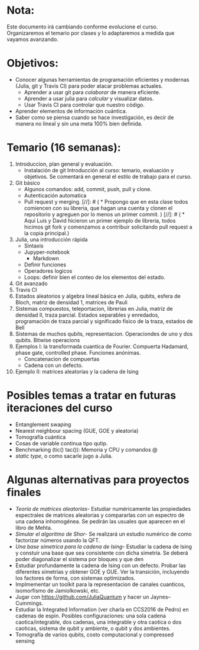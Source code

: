 Nota:
=====
Este documento irá cambiando conforme evolucione el curso. Organizaremos el temario
por clases y lo adaptaremos a medida que vayamos avanzando.

Objetivos: 
==========
* Conocer algunas herramientas de programación eficientes y modernas (Julia,
  git y Travis CI) para poder atacar problemas actuales. 
  * Aprender a usar git para _colaborar_ de manera eficiente.
  * Aprender a usar julia para _calcular_ y visualizar datos.
  * Usar Travis CI para controlar que nuestro código.
* Aprender elementos de información cuántica.
* Saber como se piensa cuando se hace investigación, es decir de manera no
  lineal y sin una meta 100% bien definida.


Temario (16 semanas):
=====================
1. Introduccion, plan general y evaluación.
   * Instalación de git 
   Introducción al curso: temario, evaluación y objetivos.
   Se comentará en general el estilo de trabajo para el curso.
2. Git básico
   * Algunos comandos: add, commit, push, pull y clone.
   * Autenticación automatica 
   * Pull request y merging.
[//]: # ( * Propongo que en esta clase todos comiencen con su libreria, que hagan una cuenta y clonen el repositorio y agreguen por lo menos un primer commit. )
[//]: # ( * Aqui Luis y David hicieron un primer ejemplo de libreria, todos hicimos git fork y comenzamos a contribuir solicitando pull request a la copia principal.)
3. Julia, una introducción rápida
   * Sintaxis
   * Jupyper-notebook
     * Markdown
   * Definir funciones
   * Operadores logicos
   * Loops: definir bien el conteo de los elementos del estado.
4. Git avanzado
5. Travis CI
6. Estados aleatorios y algebra lineal básica en Julia, qubits, esfera de Bloch, matriz de densidad 1, matrices de Pauli
7. Sistemas compuestos, teleportacion, librerias en Julia, matriz de densidad II, traza parcial. Estados separables y enredados, programación de traza parcial y significado físico de la traza, estados de Bell
8. Sistemas de muchos qubits, representacion. Operaciondes de uno y dos qubits. Bitwise operacions
9. Ejemplos I: la transformada cuantica de Fourier. Compuerta Hadamard, phase gate, 
   controlled phase. Funciones anónimas.
   * Concatenacion de compuertas
   * Cadena con un defecto. 
10. Ejemplo II: matrices aleatorias y la cadena de Ising

Posibles temas a tratar en futuras iteraciones del curso
========================================================
* Entanglement swaping 
* Nearest neighbour spacing (GUE, GOE y aleatoria)
* Tomografía cuántica
* Cosas de variable continua tipo qutip.
* Benchmarking (tic() tac()): Memoria y CPU y comandos @
* _static type_, o como sacarle jugo a Julia.

Algunas alternativas para proyectos finales
===========================================

* _Teoría de matrices aleatorias_- Estudiar numéricamente las propiedades
  espectrales de matrices aleatorias y
  compararlas con un espectro de una cadena inhomogénea. Se pedirán las usuales que aparecen en el libro de Mehta. 
* _Simular el algoritmo de Shor_- Se realizará un estudio numérico de como
  factorizar números usando la QFT. 
* _Una base simetrica para la cadena de Ising_- Estudiar la cadena de Ising y
  constuir una base que sea consistente con dicha
  simetría. Se deberá poder diagonalizar el sistema por bloques y que den 
* Estudiar profundamente la cadena de Ising con un defecto. Probar las
  diferentes simetrias y obtener GOE y GUE. Ver la transición,
 incluyendo los factores de forma, con sistemas optimizados.
* Implmementar un toolkit para la representacion de canales cuanticos,
  isomorfismo de Jamiolkowski, etc.
* Jugar con https://github.com/JuliaQuantum y hacer un Jaynes–Cummings. 
* Estudiar la Integrated Information (ver charla en CCS2016 de Pedro) en
  cadenas de espin. Posibles configuraciones: una sola cadena
  caotica/integrable, dos cadenas, una integrable y otra caotica o dos
  caoticas, sistema de qubit y ambiente, o qubit y dos ambientes.
* Tomografía de varios qubits, costo computacional y compressed sensing

